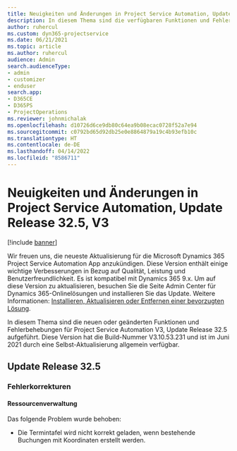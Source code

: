 ```yaml
---
title: Neuigkeiten und Änderungen in Project Service Automation, Update Release 32.5, V3
description: In diesem Thema sind die verfügbaren Funktionen und Fehlerbehebungen für Project Service Automation Update Release 32.5, V3 aufgeführt.
author: ruhercul
ms.custom: dyn365-projectservice
ms.date: 06/21/2021
ms.topic: article
ms.author: ruhercul
audience: Admin
search.audienceType:
- admin
- customizer
- enduser
search.app:
- D365CE
- D365PS
- ProjectOperations
ms.reviewer: johnmichalak
ms.openlocfilehash: d10726d6ce9db80c64ea9b08ecac0728f52a7e94
ms.sourcegitcommit: c0792bd65d92db25e0e8864879a19c4b93efb10c
ms.translationtype: HT
ms.contentlocale: de-DE
ms.lasthandoff: 04/14/2022
ms.locfileid: "8586711"
---
```

# <a name="whats-new-or-changed-in-project-service-automation-update-release-325-v3"></a>Neuigkeiten und Änderungen in Project Service Automation, Update Release 32.5, V3

[!include [banner](../includes/psa-now-project-operations.md)]

Wir freuen uns, die neueste Aktualisierung für die Microsoft Dynamics 365 Project Service Automation App anzukündigen. Diese Version enthält einige wichtige Verbesserungen in Bezug auf Qualität, Leistung und Benutzerfreundlichkeit. Es ist kompatibel mit Dynamics 365 9.x. Um auf diese Version zu aktualisieren, besuchen Sie die Seite Admin Center für Dynamics 365-Onlinelösungen und installieren Sie das Update. Weitere Informationen: [Installieren, Aktualisieren oder Entfernen einer bevorzugten Lösung](/power-platform/admin/install-remove-preferred-solution).

In diesem Thema sind die neuen oder geänderten Funktionen und Fehlerbehebungen für Project Service Automation V3, Update Release 32.5 aufgeführt. Diese Version hat die Build-Nummer V3.10.53.231 und ist im Juni 2021 durch eine Selbst-Aktualisierung allgemein verfügbar.

## <a name="update-release-325"></a>Update Release 32.5

### <a name="bug-fixes"></a>Fehlerkorrekturen

#### <a name="resource-management"></a>Ressourcenverwaltung

Das folgende Problem wurde behoben:

- Die Termintafel wird nicht korrekt geladen, wenn bestehende Buchungen mit Koordinaten erstellt werden.

